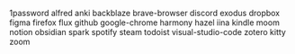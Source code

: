 1password
alfred
anki
backblaze
brave-browser
discord
exodus
dropbox
figma
firefox
flux
github
google-chrome
harmony
hazel
iina
kindle
moom
notion
obsidian
spark
spotify
steam
todoist
visual-studio-code
zotero
kitty
zoom

